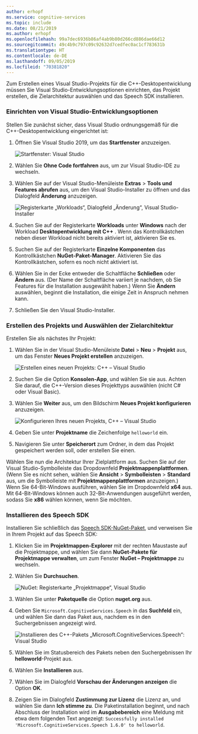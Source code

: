 ```yaml
---
author: erhopf
ms.service: cognitive-services
ms.topic: include
ms.date: 08/21/2019
ms.author: erhopf
ms.openlocfilehash: 99a7dec6936b86af4ab9b80d266cd886dae66d12
ms.sourcegitcommit: 49c4b9c797c09c92632d7cedfec0ac1cf783631b
ms.translationtype: HT
ms.contentlocale: de-DE
ms.lasthandoff: 09/05/2019
ms.locfileid: "70381820"
---
```

Zum Erstellen eines Visual Studio-Projekts für die C++-Desktopentwicklung müssen Sie Visual Studio-Entwicklungsoptionen einrichten, das Projekt erstellen, die Zielarchitektur auswählen und das Speech SDK installieren. 

### <a name="set-up-visual-studio-development-options"></a>Einrichten von Visual Studio-Entwicklungsoptionen

Stellen Sie zunächst sicher, dass Visual Studio ordnungsgemäß für die C++-Desktopentwicklung eingerichtet ist:

1. Öffnen Sie Visual Studio 2019, um das **Startfenster** anzuzeigen.

   ![Startfenster: Visual Studio](../articles/cognitive-services/Speech-Service/media/sdk/vs-start-window.png) 

1. Wählen Sie **Ohne Code fortfahren** aus, um zur Visual Studio-IDE zu wechseln.

1. Wählen Sie auf der Visual Studio-Menüleiste **Extras** > **Tools und Features abrufen** aus, um den Visual Studio-Installer zu öffnen und das Dialogfeld **Änderung** anzuzeigen.

   ![Registerkarte „Workloads“, Dialogfeld „Änderung“, Visual Studio-Installer](../articles/cognitive-services/Speech-Service/media/sdk/vs-enable-cpp-workload.png)

1. Suchen Sie auf der Registerkarte **Workloads** unter **Windows** nach der Workload **Desktopentwicklung mit C++** . Wenn das Kontrollkästchen neben dieser Workload nicht bereits aktiviert ist, aktivieren Sie es.

1. Suchen Sie auf der Registerkarte **Einzelne Komponenten** das Kontrollkästchen **NuGet-Paket-Manager**. Aktivieren Sie das Kontrollkästchen, sofern es noch nicht aktiviert ist.

1. Wählen Sie in der Ecke entweder die Schaltfläche **Schließen** oder **Ändern** aus. (Der Name der Schaltfläche variiert je nachdem, ob Sie Features für die Installation ausgewählt haben.) Wenn Sie **Ändern** auswählen, beginnt die Installation, die einige Zeit in Anspruch nehmen kann.

1. Schließen Sie den Visual Studio-Installer.

### <a name="create-the-project-and-select-the-target-architecture"></a>Erstellen des Projekts und Auswählen der Zielarchitektur

Erstellen Sie als nächstes Ihr Projekt:

1. Wählen Sie in der Visual Studio-Menüleiste **Datei** > **Neu** > **Projekt** aus, um das Fenster **Neues Projekt erstellen** anzuzeigen.

   ![Erstellen eines neuen Projekts: C++ – Visual Studio](../articles/cognitive-services/Speech-Service/media/sdk/qs-cpp-windows-01-new-console-app.png)

1. Suchen Sie die Option **Konsolen-App**, und wählen Sie sie aus. Achten Sie darauf, die C++-Version dieses Projekttyps auswählen (nicht C# oder Visual Basic).

1. Wählen Sie **Weiter** aus, um den Bildschirm **Neues Projekt konfigurieren** anzuzeigen.

   ![Konfigurieren Ihres neuen Projekts, C++ – Visual Studio](../articles/cognitive-services/Speech-Service/media/sdk/vs-enable-cpp-configure-your-new-project.png)

1. Geben Sie unter **Projektname** die Zeichenfolge `helloworld` ein.

1. Navigieren Sie unter **Speicherort** zum Ordner, in dem das Projekt gespeichert werden soll, oder erstellen Sie einen.

Wählen Sie nun die Architektur Ihrer Zielplattform aus. Suchen Sie auf der Visual Studio-Symbolleiste das Dropdownfeld **Projektmappenplattformen**. (Wenn Sie es nicht sehen, wählen Sie **Ansicht** > **Symbolleisten** > **Standard** aus, um die Symbolleiste mit **Projektmappenplattformen** anzuzeigen.) Wenn Sie 64-Bit-Windows ausführen, wählen Sie im Dropdownfeld **x64** aus. Mit 64-Bit-Windows können auch 32-Bit-Anwendungen ausgeführt werden, sodass Sie **x86** wählen können, wenn Sie möchten.

### <a name="install-the-speech-sdk"></a>Installieren des Speech SDK

Installieren Sie schließlich das [Speech SDK-NuGet-Paket](https://aka.ms/csspeech/nuget), und verweisen Sie in Ihrem Projekt auf das Speech SDK:

1. Klicken Sie im **Projektmappen-Explorer** mit der rechten Maustaste auf die Projektmappe, und wählen Sie dann **NuGet-Pakete für Projektmappe verwalten**, um zum Fenster **NuGet – Projektmappe** zu wechseln.

1. Wählen Sie **Durchsuchen**.

   ![NuGet: Registerkarte „Projektmappe“, Visual Studio](../articles/cognitive-services/Speech-Service/media/sdk/qs-cpp-windows-03-manage-nuget-packages.png)

1. Wählen Sie unter **Paketquelle** die Option **nuget.org** aus.

1. Geben Sie `Microsoft.CognitiveServices.Speech` in das **Suchfeld** ein, und wählen Sie dann das Paket aus, nachdem es in den Suchergebnissen angezeigt wird.

   ![Installieren des C++-Pakets „Microsoft.CognitiveServices.Speech“: Visual Studio](../articles/cognitive-services/Speech-Service/media/sdk/qs-cpp-windows-04-nuget-install-1.0.0.png)

1. Wählen Sie im Statusbereich des Pakets neben den Suchergebnissen Ihr **helloworld**-Projekt aus.

1. Wählen Sie **Installieren** aus.

1. Wählen Sie im Dialogfeld **Vorschau der Änderungen anzeigen** die Option **OK**.

1. Zeigen Sie im Dialogfeld **Zustimmung zur Lizenz** die Lizenz an, und wählen Sie dann **Ich stimme zu**. Die Paketinstallation beginnt, und nach Abschluss der Installation wird im **Ausgabebereich** eine Meldung mit etwa dem folgenden Text angezeigt: `Successfully installed 'Microsoft.CognitiveServices.Speech 1.6.0' to helloworld`. 
